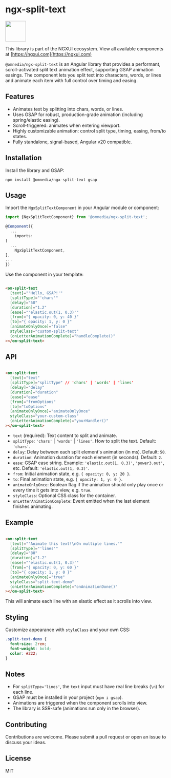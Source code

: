 # ngx-split-text

<a href="https://ngxui.com" target="_blank" style="display: flex;gap: .5rem;align-items: center;cursor: pointer; padding: 0 0 0 0; height: fit-content;">
  <img src="https://ngxui.com/assets/img/ngxui-logo.png" style="width: 64px;height: 64px;">
</a>

This library is part of the NGXUI ecosystem.
View all available components at [https://ngxui.com](https://ngxui.com)

`@omnedia/ngx-split-text` is an Angular library that provides a performant, scroll-activated split text animation effect, supporting GSAP animation easings. The component lets you split text into characters, words, or lines and animate each item with full control over timing and easing.

## Features

* Animates text by splitting into chars, words, or lines.
* Uses GSAP for robust, production-grade animation (including spring/elastic easing).
* Scroll-triggered: animates when entering viewport.
* Highly customizable animation: control split type, timing, easing, from/to states.
* Fully standalone, signal-based, Angular v20 compatible.

## Installation

Install the library and GSAP:

```
npm install @omnedia/ngx-split-text gsap
```

## Usage

Import the `NgxSplitTextComponent` in your Angular module or component:

```typescript
import {NgxSplitTextComponent} from '@omnedia/ngx-split-text';

@Component({
  ...
    imports:
[
  ...
    NgxSplitTextComponent,
],
...
})
```

Use the component in your template:

```html

<om-split-text
  [text]="'Hello, GSAP!'"
  [splitType]="'chars'"
  [delay]="50"
  [duration]="1.2"
  [ease]="'elastic.out(1, 0.3)'"
  [from]="{ opacity: 0, y: 40 }"
  [to]="{ opacity: 1, y: 0 }"
  [animateOnlyOnce]="false"
  styleClass="custom-split-text"
  (onLetterAnimationComplete)="handleComplete()"
></om-split-text>
```

## API

```html

<om-split-text
  [text]="text"
  [splitType]="splitType" // 'chars' | 'words' | 'lines'
  [delay]="delay"
  [duration]="duration"
  [ease]="ease"
  [from]="fromOptions"
  [to]="toOptions"
  [animateOnlyOnce]="animateOnlyOnce"
  styleClass="your-custom-class"
  (onLetterAnimationComplete)="yourHandler()"
></om-split-text>
```

* `text` (required): Text content to split and animate.
* `splitType`: `'chars'` | `'words'` | `'lines'`. How to split the text. Default: `'chars'`.
* `delay`: Delay between each split element's animation (in ms). Default: `50`.
* `duration`: Animation duration for each element (in seconds). Default: `2`.
* `ease`: GSAP ease string. Example: `'elastic.out(1, 0.3)'`, `'power3.out'`, etc. Default: `'elastic.out(1, 0.3)'`.
* `from`: Initial animation state, e.g. `{ opacity: 0, y: 20 }`.
* `to`: Final animation state, e.g. `{ opacity: 1, y: 0 }`.
* `animateOnlyOnce`: Boolean flag if the animation should only play once or every time it gets into view, e.g. `true`.
* `styleClass`: Optional CSS class for the container.
* `onLetterAnimationComplete`: Event emitted when the last element finishes animating.

## Example

```html

<om-split-text
  [text]="'Animate this text!\nOn multiple lines.'"
  [splitType]="'lines'"
  [delay]="80"
  [duration]="1.2"
  [ease]="'elastic.out(1, 0.3)'"
  [from]="{ opacity: 0, y: 60 }"
  [to]="{ opacity: 1, y: 0 }"
  [animateOnlyOnce]="true"
  styleClass="split-text-demo"
  (onLetterAnimationComplete)="onAnimationDone()"
></om-split-text>
```

This will animate each line with an elastic effect as it scrolls into view.

## Styling

Customize appearance with `styleClass` and your own CSS:

```css
.split-text-demo {
  font-size: 2rem;
  font-weight: bold;
  color: #222;
}
```

## Notes

* For `splitType='lines'`, the `text` input must have real line breaks (`\n`) for each line.
* GSAP must be installed in your project (`npm i gsap`).
* Animations are triggered when the component scrolls into view.
* The library is SSR-safe (animations run only in the browser).

## Contributing

Contributions are welcome. Please submit a pull request or open an issue to discuss your ideas.

## License

MIT

